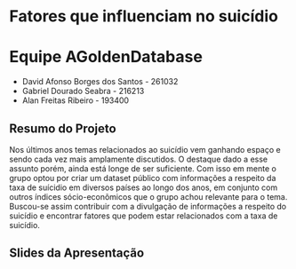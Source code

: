 # Fatores que influenciam no suicídio

# Equipe AGoldenDatabase

* David Afonso Borges dos Santos - 261032
* Gabriel Dourado Seabra - 216213
* Alan Freitas Ribeiro - 193400

## Resumo do Projeto

Nos últimos anos temas relacionados ao suicídio vem ganhando espaço e sendo cada vez mais amplamente discutidos. O destaque dado a esse assunto porém, ainda está longe de ser suficiente. Com isso em mente o grupo optou por criar um dataset público com informações a respeito da taxa de suícidio em diversos países ao longo dos anos, em conjunto com outros índices sócio-econõmicos que o grupo achou relevante para o tema. Buscou-se assim contribuir com a divulgação de informações a respeito do suicídio e encontrar fatores que podem estar relacionados com a taxa de suicídio.

## Slides da Apresentação


